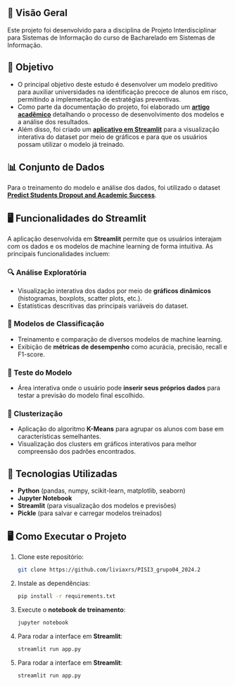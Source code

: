 ## 🚀 Visão Geral
Este projeto foi desenvolvido para a disciplina de Projeto Interdisciplinar para Sistemas de Informação do curso de Bacharelado em Sistemas de Informação.

## 🎯 Objetivo
- O principal objetivo deste estudo é desenvolver um modelo preditivo para auxiliar universidades na identificação precoce de alunos em risco, permitindo a implementação de estratégias preventivas.
- Como parte da documentação do projeto, foi elaborado um **[artigo acadêmico](https://docs.google.com/document/d/1uz-vS85vV6dmAmyaqbaPhqELs5fBSofPZnKJj427PFM/edit?usp=sharing)** detalhando o processo de desenvolvimento dos modelos e a análise dos resultados.
- Além disso, foi criado um **[aplicativo em Streamlit](https://pisi3-grupo04.streamlit.app/)** para a visualização interativa do dataset por meio de gráficos e para que os usuários possam utilizar o modelo já treinado.

## 📊 Conjunto de Dados
Para o treinamento do modelo e análise dos dados, foi utilizado o dataset **[Predict Students Dropout and Academic Success](https://www.kaggle.com/datasets/syedfaizanalii/predict-students-dropout-and-academic-success)**.

## 🖥 Funcionalidades do Streamlit
A aplicação desenvolvida em **Streamlit** permite que os usuários interajam com os dados e os modelos de machine learning de forma intuitiva. As principais funcionalidades incluem:

### 🔍 Análise Exploratória
- Visualização interativa dos dados por meio de **gráficos dinâmicos** (histogramas, boxplots, scatter plots, etc.).
- Estatísticas descritivas das principais variáveis do dataset.

### 🤖 Modelos de Classificação
- Treinamento e comparação de diversos modelos de machine learning.
- Exibição de **métricas de desempenho** como acurácia, precisão, recall e F1-score.

### 🎯 Teste do Modelo
- Área interativa onde o usuário pode **inserir seus próprios dados** para testar a previsão do modelo final escolhido.

### 🔗 Clusterização
- Aplicação do algoritmo **K-Means** para agrupar os alunos com base em características semelhantes.
- Visualização dos clusters em gráficos interativos para melhor compreensão dos padrões encontrados.

## 🔧 Tecnologias Utilizadas
- **Python** (pandas, numpy, scikit-learn, matplotlib, seaborn)
- **Jupyter Notebook**
- **Streamlit** (para visualização dos modelos e previsões)
- **Pickle** (para salvar e carregar modelos treinados)

## 🖥 Como Executar o Projeto
1. Clone este repositório:
   ```bash
   git clone https://github.com/liviaxrs/PISI3_grupo04_2024.2
   ```
2. Instale as dependências:
   ```bash
   pip install -r requirements.txt
   ```
3. Execute o **notebook de treinamento**:
   ```bash
   jupyter notebook
   ```
4. Para rodar a interface em **Streamlit**:
   ```bash
   streamlit run app.py
   ```
4. Para rodar a interface em **Streamlit**:
   ```bash
   streamlit run app.py
   ```
